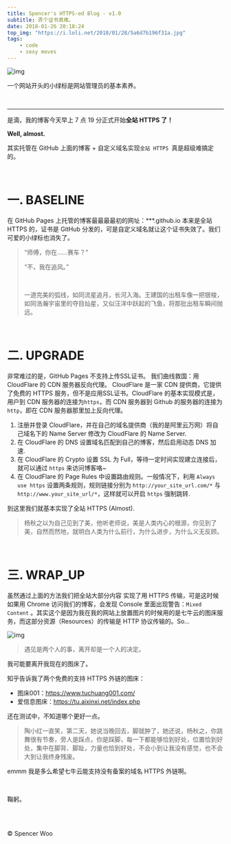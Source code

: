 ```yaml
---
title: Spencer's HTTPS-ed Blog - v1.0
subtitle: 弄个证书真难。
date: 2018-01-26 20:18:24
top_img: "https://i.loli.net/2018/01/28/5a6d7b196f31a.jpg"
tags:
    - code
    - sexy moves
---
```


![img](https://i.loli.net/2018/01/28/5a6d7b398184c.jpg)

一个网站开头的小绿标是网站管理员的基本素养。

<br>

---

是滴，我的博客今天早上 7 点 19 分正式开始**全站 HTTPS 了！**

**Well, almost.**

其实托管在 GitHub 上面的博客 + 自定义域名实现`全站 HTTPS `真是超级难搞定的。

<br>

# 一. BASELINE

在 GitHub Pages 上托管的博客最最最最初的网址：***.github.io 本来是全站 HTTPS 的，证书是 GitHub 分发的，可是自定义域名就让这个证书失效了。我们可爱的小绿标也消失了。

> “师傅，你在……赛车？”
>
> “不，我在追风。”
>
> <br>
>
> 一道完美的弧线，如同流星追月，长河入海。王建国的出租车像一把银梭，如同浩瀚宇宙里的夺目灿星，又似汪洋中跃起的飞鱼，将那批出租车瞬间抛远。

<br>

# 二. UPGRADE

非常难过的是，GitHub Pages 不支持上传SSL证书。 我们曲线救国：用 CloudFlare 的 CDN 服务器反向代理。
CloudFlare 是一家 CDN 提供商，它提供了免费的 HTTPS 服务，但不是应用SSL证书。CloudFlare 的基本实现模式是，用户到 CDN 服务器的连接为`https`，而 CDN 服务器到 Github 的服务器的连接为`http`，即在 CDN 服务器那里加上反向代理。

1. 注册并登录 CloudFlare，并在自己的域名提供商（我的是阿里云万网）将自己域名下的 Name Server 修改为 CloudFlare 的 Name Server.
2. 在 CloudFlare 的 DNS 设置域名匹配到自己的博客，然后启用动态 DNS 加速.
3. 在 CloudFlare 的 Crypto 设置 SSL 为 Full，等待一定时间实现建立连接后，就可以通过 `https` 来访问博客咯~
4. 在 CloudFlare 的 Page Rules 中设置路由规则。一般情况下，利用 `Always use https` 设置两条规则，规则链接分别为 `http://your_site_url.com/*` 与 `http://www.your_site_url/*`，这样就可以开启 `https` 强制跳转.

到这里我们就基本实现了全站 HTTPS (Almost).

> 杨秋之以为自己见到了美，他听老师说，美是人类内心的根源，你见到了美，自然而然地，就明白人类为什么前行，为什么进步，为什么义无反顾。

<br>

# 三. WRAP_UP

虽然通过上面的方法我们把全站大部分内容 实现了用 HTTPS 传输，可是这时候如果用 Chrome 访问我们的博客，会发现 Console 里面出现警告：`Mixed Content` 。其实这个是因为我在我的网站上放置图片的时候用的是七牛云的图床服务，而这部分资源（Resources）的传输是 HTTP 协议传输的。So...

![img](https://i.loli.net/2018/01/28/5a6d7b66971f9.jpg)

> 遇见是两个人的事，离开却是一个人的决定。

我可能要离开我现在的图床了。

知乎告诉我了两个免费的支持 HTTPS 外链的图床：

- 图床001：https://www.tuchuang001.com/
- 爱信息图床：https://tu.aixinxi.net/index.php

还在测试中，不知道哪个更好一点。

> 陶小红一直笑，第二天，她说当晚回去，脚就肿了，她还说，杨秋之，你跳舞很有节奏，旁人是踩点，你是踩脚，每一下都能够恰到好处，位置恰到好处，集中在脚背、脚趾，力量也恰到好处，不会小到让我没有感觉，也不会大到让我终身残废。

emmm 我是多么希望七牛云能支持没有备案的域名 HTTPS 外链啊。

<br>

鞠躬。

<br>

<br>

© Spencer Woo
